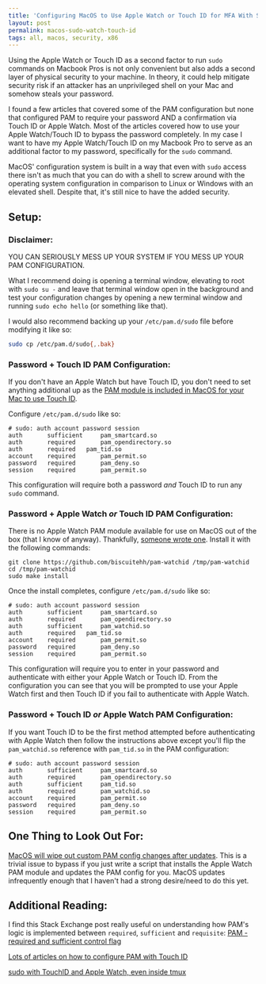 ```yaml
---
title: 'Configuring MacOS to Use Apple Watch or Touch ID for MFA With Sudo'
layout: post
permalink: macos-sudo-watch-touch-id
tags: all, macos, security, x86
---
```



Using the Apple Watch or Touch ID as a second factor to run `sudo` commands on Macbook Pros is not only convenient but also adds a second layer of physical security to your machine. In theory, it could help mitigate security risk if an attacker has an unprivileged shell on your Mac and somehow steals your password. 

I found a few articles that covered some of the PAM configuration but none that configured PAM to require your password AND a confirmation via Touch ID or Apple Watch. Most of the articles covered how to use your Apple Watch/Touch ID to bypass the password completely. In my case I want to have my Apple Watch/Touch ID on my Macbook Pro to serve as an additional factor to my password, specifically for the `sudo` command.

MacOS' configuration system is built in a way that even with `sudo` access there isn't as much that you can do with a shell to screw around with the operating system configuration in comparison to Linux or Windows with an elevated shell. Despite that, it's still nice to have the added security. 

## Setup:

### Disclaimer:

YOU CAN SERIOUSLY MESS UP YOUR SYSTEM IF YOU MESS UP YOUR PAM CONFIGURATION. 

What I recommend doing is opening a terminal window, elevating to root with `sudo su -` and leave that terminal window open in the background and test your configuration changes by opening a new terminal window and running `sudo echo hello` (or something like that). 

I would also recommend backing up your `/etc/pam.d/sudo` file before modifying it like so:

```bash
sudo cp /etc/pam.d/sudo{,.bak}
```


### Password + Touch ID PAM Configuration:

If you don't have an Apple Watch but have Touch ID, you don't need to set anything additional up as the [PAM module is included in MacOS for your Mac to use Touch ID](https://opensource.apple.com/source/pam_modules/pam_modules-173.1.1/modules/pam_tid/pam_tid.c.auto.html). 

Configure `/etc/pam.d/sudo` like so:

```
# sudo: auth account password session
auth       sufficient     pam_smartcard.so
auth       required       pam_opendirectory.so
auth	   required	  pam_tid.so
account    required       pam_permit.so
password   required       pam_deny.so
session    required       pam_permit.so
```


This configuration will require both a password _and_ Touch ID to run any `sudo` command.


### Password + Apple Watch _or_ Touch ID PAM Configuration:

There is no Apple Watch PAM module available for use on MacOS out of the box (that I know of anyway). Thankfully, [someone wrote one](https://github.com/biscuitehh/pam-watchid). Install it with the following commands:


```
git clone https://github.com/biscuitehh/pam-watchid /tmp/pam-watchid
cd /tmp/pam-watchid
sudo make install
```


Once the install completes, configure `/etc/pam.d/sudo` like so:

```
# sudo: auth account password session
auth       sufficient     pam_smartcard.so
auth       required       pam_opendirectory.so
auth	   sufficient	  pam_watchid.so
auth	   required	  pam_tid.so
account    required       pam_permit.so
password   required       pam_deny.so
session    required       pam_permit.so
```

This configuration will require you to enter in your password and authenticate with either your Apple Watch or Touch ID. From the configuration you can see that you will be prompted to use your Apple Watch first and then Touch ID if you fail to authenticate with Apple Watch.


### Password + Touch ID _or_ Apple Watch PAM Configuration:

If you want Touch ID to be the first method attempted before authenticating with Apple Watch then follow the instructions above except you'll flip the `pam_watchid.so` reference with `pam_tid.so` in the PAM configuration:

```
# sudo: auth account password session
auth       sufficient     pam_smartcard.so
auth       required       pam_opendirectory.so
auth       sufficient     pam_tid.so
auth       required       pam_watchid.so
account    required       pam_permit.so
password   required       pam_deny.so
session    required       pam_permit.so
```


## One Thing to Look Out For:

[MacOS will wipe out custom PAM config changes after updates](https://github.com/biscuitehh/pam-watchid/issues/5). This is a trivial issue to bypass if you just write a script that installs the Apple Watch PAM module and updates the PAM config for you. MacOS updates infrequently enough that I haven't had a strong desire/need to do this yet.

## Additional Reading:

I find this Stack Exchange post really useful on understanding how PAM's logic is implemented between `required`, `sufficient` and `requisite`: [PAM - required and sufficient control flag](https://unix.stackexchange.com/questions/106131/pam-required-and-sufficient-control-flag)

[Lots of articles on how to configure PAM with Touch ID](https://duckduckgo.com/?t=ffab&q=pam+sudo+touch+id+&ia=web)

[sudo with TouchID and Apple Watch, even inside tmux](https://andre.arko.net/2020/07/10/sudo-with-touchid-and-apple-watch-even-inside-tmux/)
